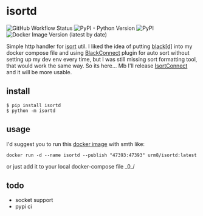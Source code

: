 # isortd

![GitHub Workflow Status](https://img.shields.io/github/workflow/status/urm8/isortd/build?style=for-the-badge)
![PyPI - Python Version](https://img.shields.io/pypi/pyversions/isortd?style=for-the-badge)
![PyPI](https://img.shields.io/pypi/v/isortd?style=for-the-badge)
![Docker Image Version (latest by date)](https://img.shields.io/docker/v/urm8/isortd?style=for-the-badge)

Simple http handler for [isort](https://github.com/PyCQA/isort) util. I liked the idea of putting
[black[d]](https://black.readthedocs.io/en/stable/blackd.html) into my docker compose file and using
[BlackConnect](https://plugins.jetbrains.com/plugin/14321-blackconnect) plugin for auto sort without setting up my dev
env every time, but I was still missing sort formatting tool, that would work the same way. So its here... Mb I'll
release [IsortConnect](https://github.com/urm8/IsortConnect) and it will be more usable.

## install

```
$ pip install isortd
$ python -m isortd
``` 

## usage

I'd suggest you to run this [docker image](https://hub.docker.com/repository/docker/urm8/isortd) with smth like:

```
docker run -d --name isortd --publish "47393:47393" urm8/isortd:latest
```

or just add it to your local docker-compose file \_0_/
## todo

* socket support
* pypi ci